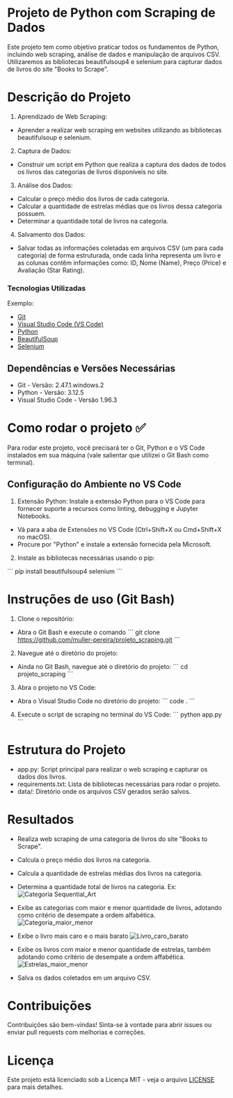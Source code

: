# Projeto de Python com Scraping de Dados

Este projeto tem como objetivo praticar todos os fundamentos de Python, incluindo web scraping, análise de dados e manipulação de arquivos CSV. Utilizaremos as bibliotecas beautifulsoup4 e selenium para capturar dados de livros do site "Books to Scrape".

# Descrição do Projeto

1. Aprendizado de Web Scraping:
* Aprender a realizar web scraping em websites utilizando as bibliotecas beautifulsoup e selenium.

2. Captura de Dados:
* Construir um script em Python que realiza a captura dos dados de todos os livros das categorias de livros disponíveis no site.

3. Análise dos Dados:
* Calcular o preço médio dos livros de cada categoria.
* Calcular a quantidade de estrelas médias que os livros dessa categoria possuem.
* Determinar a quantidade total de livros na categoria.

4. Salvamento dos Dados:
* Salvar todas as informações coletadas em arquivos CSV (um para cada categoria) de forma estruturada, onde cada linha representa um livro e as colunas contêm informações como: ID, Nome (Name), Preço (Price) e Avaliação (Star Rating).

### Tecnologias Utilizadas

Exemplo:
* [Git](https://git-scm.com/downloads)
* [Visual Studio Code (VS Code)](https://code.visualstudio.com/)
* [Python](https://www.python.org/)
* [BeautifulSoup](https://www.crummy.com/software/BeautifulSoup/bs4/doc/)
* [Selenium](https://www.selenium.dev/pt-br/documentation/)

## Dependências e Versões Necessárias

* Git - Versão: 2.47.1.windows.2
* Python - Versão: 3.12.5
* Visual Studio Code - Versão 1.96.3

# Como rodar o projeto ✅

Para rodar este projeto, você precisará ter o Git, Python e o VS Code instalados em sua máquina (vale salientar que utilizei o Git Bash como terminal).

## Configuração do Ambiente no VS Code

1. Extensão Python: Instale a extensão Python para o VS Code para fornecer suporte a recursos como linting, debugging e Jupyter Notebooks.
* Vá para a aba de Extensões no VS Code (Ctrl+Shift+X ou Cmd+Shift+X no macOS).
* Procure por "Python" e instale a extensão fornecida pela Microsoft.

2. Instale as bibliotecas necessárias usando o pip:

´´´
pip install beautifulsoup4 selenium
´´´

# Instruções de uso (Git Bash)
1. Clone o repositório:
* Abra o Git Bash e execute o comando
´´´
git clone https://github.com/muller-pereira/projeto_scraping.git
´´´
2. Navegue até o diretório do projeto:
* Ainda no Git Bash, navegue até o diretório do projeto:
´´´
cd projeto_scraping
´´´
3. Abra o projeto no VS Code:
* Abra o Visual Studio Code no diretório do projeto:
´´´
code .
´´´
4. Execute o script de scraping no terminal do VS Code:
´´´
python app.py
´´´

# Estrutura do Projeto
* app.py: Script principal para realizar o web scraping e capturar os dados dos livros.
* requirements.txt: Lista de bibliotecas necessárias para rodar o projeto.
* data/: Diretório onde os arquivos CSV gerados serão salvos.

# Resultados

* Realiza web scraping de uma categoria de livros do site "Books to Scrape".

* Calcula o preço médio dos livros na categoria.

* Calcula a quantidade de estrelas médias dos livros na categoria.

* Determina a quantidade total de livros na categoria.
Ex: ![Categoria Sequential_Art](sequential_art.png)

* Exibe as categorias com maior e menor quantidade de livros, adotando como critério de desempate a ordem alfabética.
![Categoria_maior_menor](maior_menor.png)

* Exibe o livro mais caro e o mais barato
![Livro_caro_barato](caro_barato.png)

* Exibe os livros com maior e menor quantidade de estrelas, também adotando como critério de desempate a ordem affabética.
![Estrelas_maior_menor](estrelas.png)

* Salva os dados coletados em um arquivo CSV.

# Contribuições

Contribuições são bem-vindas! Sinta-se à vontade para abrir issues ou enviar pull requests com melhorias e correções.

# Licença

Este projeto está licenciado sob a Licença MIT - veja o arquivo [LICENSE](https://github.com/muller-pereira/projeto_scraping/blob/main/LICENSE) para mais detalhes.

